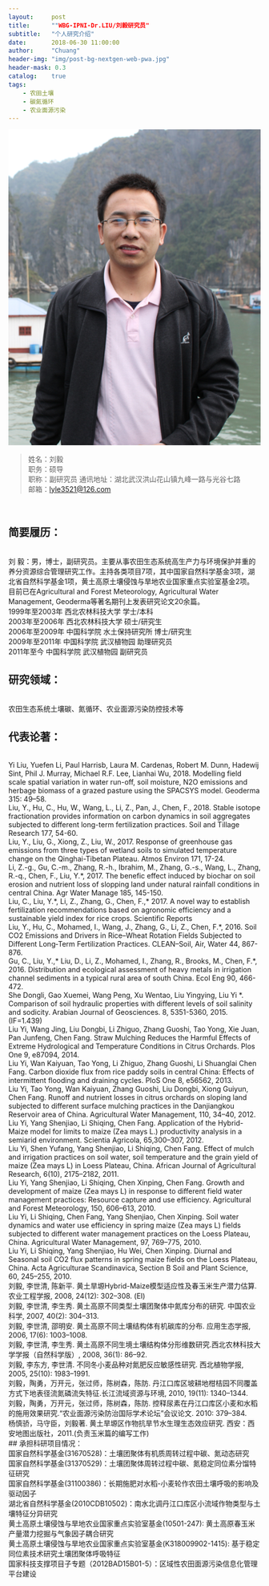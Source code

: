 ```yaml
---
layout:     post
title:      ""WBG-IPNI-Dr.LIU/刘毅研究员"
subtitle:   "个人研究介绍"
date:       2018-06-30 11:00:00
author:     "Chuang"
header-img: "img/post-bg-nextgen-web-pwa.jpg"
header-mask: 0.3
catalog:    true
tags:
    - 农田土壤
    - 碳氮循环
    - 农业面源污染
---
```

![](/img/dr/wbg-ly.jpg)
> 姓名：刘毅  
> 职务：硕导  
> 职称：副研究员
> 通讯地址：湖北武汉洪山花山镇九峰一路与光谷七路    
> 邮箱：lyle3521@126.com  
<br/>

## 简要履历：
<br/>刘 毅：男，博士，副研究员。主要从事农田生态系统高生产力与环境保护并重的养分资源综合管理研究工作。主持各类项目7项，其中国家自然科学基金3项，湖北省自然科学基金1项，黄土高原土壤侵蚀与旱地农业国家重点实验室基金2项。目前已在Agricultural and Forest Meteorology, Agricultural Water Management, Geoderma等著名期刊上发表研究论文20余篇。
<br/>1999年至2003年 西北农林科技大学  学士/本科
<br/>2003年至2006年 西北农林科技大学  硕士/研究生
<br/>2006年至2009年 中国科学院 水土保持研究所  博士/研究生
<br/>2009年至2011年 中国科学院 武汉植物园  助理研究员
<br/>2011年至今   中国科学院 武汉植物园  副研究员

## 研究领域：
<br/>
农田生态系统土壤碳、氮循环、农业面源污染防控技术等

## 代表论著：
<br/>
Yi Liu, Yuefen Li, Paul Harrisb, Laura M. Cardenas, Robert M. Dunn, Hadewij Sint, Phil J. Murray, Michael R.F. Lee, Lianhai Wu, 2018. Modelling field scale spatial variation in water run-off, soil moisture, N2O emissions and herbage biomass of a grazed pasture using the SPACSYS model. Geoderma 315: 49–58.
<br/>
Liu, Y., Hu, C., Hu, W., Wang, L., Li, Z., Pan, J., Chen, F., 2018. Stable isotope fractionation provides information on carbon dynamics in soil aggregates subjected to different long-term fertilization practices. Soil and Tillage Research 177, 54-60.
<br/>
Liu, Y., Liu, G., Xiong, Z., Liu, W., 2017. Response of greenhouse gas emissions from three types of wetland soils to simulated temperature change on the Qinghai-Tibetan Plateau. Atmos Environ 171, 17-24.
<br/>
Li, Z.-g., Gu, C.-m., Zhang, R.-h., Ibrahim, M., Zhang, G.-s., Wang, L., Zhang, R.-q., Chen, F., Liu, Y.*, 2017. The benefic effect induced by biochar on soil erosion and nutrient loss of slopping land under natural rainfall conditions in central China. Agr Water Manage 185, 145-150.
<br/>
Liu, C., Liu, Y.*, Li, Z., Zhang, G., Chen, F.,* 2017. A novel way to establish fertilization recommendations based on agronomic efficiency and a sustainable yield index for rice crops. Scientific Reports
<br/>
Liu, Y., Hu, C., Mohamed, I., Wang, J., Zhang, G., Li, Z., Chen, F.*, 2016. Soil CO2 Emissions and Drivers in Rice–Wheat Rotation Fields Subjected to Different Long‐Term Fertilization Practices. CLEAN–Soil, Air, Water 44, 867-876.
<br/>
Gu, C., Liu, Y.,* Liu, D., Li, Z., Mohamed, I., Zhang, R., Brooks, M., Chen, F.*, 2016. Distribution and ecological assessment of heavy metals in irrigation channel sediments in a typical rural area of south China. Ecol Eng 90, 466-472.
<br/>
She Dongli, Gao Xuemei, Wang Peng, Xu Wentao, Liu Yingying, Liu Yi *. Comparison of soil hydraulic properties with different levels of soil salinity and sodicity. Arabian Journal of Geosciences. 8, 5351-5360, 2015. (IF=1.439)
<br/>
Liu Yi, Wang Jing, Liu Dongbi, Li Zhiguo, Zhang Guoshi, Tao Yong, Xie Juan, Pan Junfeng, Chen Fang. Straw Mulching Reduces the Harmful Effects of Extreme Hydrological and Temperature Conditions in Citrus Orchards. Plos One 9, e87094, 2014.
<br/>
Liu Yi, Wan Kaiyuan, Tao Yong, Li Zhiguo, Zhang Guoshi, Li Shuanglai Chen Fang. Carbon dioxide flux from rice paddy soils in central China: Effects of intermittent flooding and draining cycles. PloS One 8, e56562, 2013.
<br/>
Liu Yi, Tao Yong, Wan Kaiyuan, Zhang Guoshi, Liu Dongbi, Xiong Guiyun, Chen Fang. Runoff and nutrient losses in citrus orchards on sloping land subjected to different surface mulching practices in the Danjiangkou Reservoir area of China. Agricultural Water Management, 110, 34–40, 2012. 
<br/>
Liu Yi, Yang Shenjiao, Li Shiqing, Chen Fang. Application of the Hybrid-Maize model for limits to maize (Zea mays L.) productivity analysis in a semiarid environment. Scientia Agricola, 65,300–307, 2012. 
<br/>
Liu Yi, Shen Yufang, Yang Shenjiao, Li Shiqing, Chen Fang. Effect of mulch and irrigation practices on soil water, soil temperature and the grain yield of maize (Zea mays L) in Loess Plateau, China. African Journal of Agricultural Research, 6(10), 2175–2182, 2011.
<br/>
Liu Yi, Yang Shenjiao, Li Shiqing, Chen Xinping, Chen Fang. Growth and development of maize (Zea mays L) in response to different field water management practices: Resource capture and use efficiency. Agricultural and Forest Meteorology, 150, 606–613, 2010. 
<br/>
Liu Yi, Li Shiqing, Chen Fang, Yang Shenjiao, Chen Xinping. Soil water dynamics and water use efficiency in spring maize (Zea mays L) fields subjected to different water management practices on the Loess Plateau, China. Agricultural Water Management, 97, 769–775, 2010.
<br/>
Liu Yi, Li Shiqing, Yang Shenjiao, Hu Wei, Chen Xinping. Diurnal and Seasonal soil CO2 flux patterns in spring maize fields on the Loess Plateau, China. Acta Agriculturae Scandinavica, Section B Soil and Plant Science, 60, 245–255, 2010. 
<br/>
刘毅, 李世清, 陈新平. 黄土旱塬Hybrid-Maize模型适应性及春玉米生产潜力估算. 农业工程学报, 2008, 24(12): 302–308. (EI)
<br/>
刘毅, 李世清, 李生秀. 黄土高原不同类型土壤团聚体中氮库分布的研究. 中国农业科学, 2007, 40(2): 304–313.
<br/>
刘毅, 李世清, 邵明安. 黄土高原不同土壤结构体有机碳库的分布. 应用生态学报, 2006, 17(6): 1003–1008.
<br/>
刘毅, 李世清, 李生秀. 黄土高原不同生境土壤结构体分形维数研究.西北农林科技大学学报（自然科学版）, 2008, 36(1): 86–92.
<br/>
刘毅, 李东方, 李世清. 不同冬小麦品种对氮肥反应敏感性研究. 西北植物学报, 2005, 25(10): 1983–1991.
<br/>
刘毅，陶勇，万开元，张过师，陈树森，陈防. 丹江口库区坡耕地柑桔园不同覆盖方式下地表径流氮磷流失特征.长江流域资源与环境, 2010, 19(11): 1340–1344.
<br/>
刘毅，陶勇，万开元，张过师，陈树森，陈防.  控释尿素在丹江口库区小麦和水稻的施用效果研究.“农业面源污染防治国际学术论坛”会议论文. 2010: 379–384.
<br/>
杨慎骄，马守臣，刘毅著. 黄土旱塬区作物抗旱节水生理生态效应研究. 西安：西安地图出版社，2011.(负责玉米篇的编写工作)
<br/>
## 承担科研项目情况：
<br/>
国家自然科学基金(31670528)：土壤团聚体有机质周转过程中碳、氮动态研究 
<br/>
国家自然科学基金(31370529)：土壤团聚体周转过程中碳、氮稳定同位素分馏特征研究
<br/>
国家自然科学基金(31100386)：长期施肥对水稻-小麦轮作农田土壤呼吸的影响及驱动因子 
<br/>
湖北省自然科学基金(2010CDB10502)：南水北调丹江口库区小流域作物类型与土壤特征分异研究
<br/>
黄土高原土壤侵蚀与旱地农业国家重点实验室基金(10501-247): 黄土高原春玉米产量潜力挖掘与气象因子耦合研究
<br/>
黄土高原土壤侵蚀与旱地农业国家重点实验室基金(K318009902-1415): 基于稳定同位素技术研究土壤团聚体呼吸特征
<br/>
国家科技支撑项目子专题（2012BAD15B01-5）：区域性农田面源污染信息化管理平台建设
